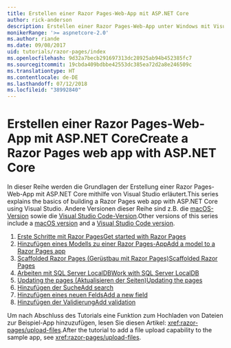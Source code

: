 ```yaml
---
title: Erstellen einer Razor Pages-Web-App mit ASP.NET Core
author: rick-anderson
description: Erstellen einer Razor Pages-Web-App unter Windows mit Visual Studio, ASP.NET Core und EF Core.
monikerRange: '>= aspnetcore-2.0'
ms.author: riande
ms.date: 09/08/2017
uid: tutorials/razor-pages/index
ms.openlocfilehash: 9d32a7becb291697313dc28925ab94b452385fc7
ms.sourcegitcommit: 19cbda409bdbbe42553dc385ea72d2a8e246509c
ms.translationtype: HT
ms.contentlocale: de-DE
ms.lasthandoff: 07/12/2018
ms.locfileid: "38992840"
---
```

# <a name="create-a-razor-pages-web-app-with-aspnet-core"></a><span data-ttu-id="560f6-103">Erstellen einer Razor Pages-Web-App mit ASP.NET Core</span><span class="sxs-lookup"><span data-stu-id="560f6-103">Create a Razor Pages web app with ASP.NET Core</span></span>

<span data-ttu-id="560f6-104">In dieser Reihe werden die Grundlagen der Erstellung einer Razor Pages-Web-App mit ASP.NET Core mithilfe von Visual Studio erläutert.</span><span class="sxs-lookup"><span data-stu-id="560f6-104">This series explains the basics of building a Razor Pages web app with ASP.NET Core using Visual Studio.</span></span> <span data-ttu-id="560f6-105">Andere Versionen dieser Reihe sind z.B. die [macOS-Version](xref:tutorials/razor-pages-mac/index) sowie die [Visual Studio Code-Version](xref:tutorials/razor-pages-vsc/index).</span><span class="sxs-lookup"><span data-stu-id="560f6-105">Other versions of this series include a [macOS version](xref:tutorials/razor-pages-mac/index) and a [Visual Studio Code version](xref:tutorials/razor-pages-vsc/index).</span></span>

1. [<span data-ttu-id="560f6-106">Erste Schritte mit Razor Pages</span><span class="sxs-lookup"><span data-stu-id="560f6-106">Get started with Razor Pages</span></span>](xref:tutorials/razor-pages/razor-pages-start)
1. [<span data-ttu-id="560f6-107">Hinzufügen eines Modells zu einer Razor Pages-App</span><span class="sxs-lookup"><span data-stu-id="560f6-107">Add a model to a Razor Pages app</span></span>](xref:tutorials/razor-pages/model)
1. [<span data-ttu-id="560f6-108">Scaffolded Razor Pages (Gerüstbau mit Razor Pages)</span><span class="sxs-lookup"><span data-stu-id="560f6-108">Scaffolded Razor Pages</span></span>](xref:tutorials/razor-pages/page)
1. [<span data-ttu-id="560f6-109">Arbeiten mit SQL Server LocalDB</span><span class="sxs-lookup"><span data-stu-id="560f6-109">Work with SQL Server LocalDB</span></span>](xref:tutorials/razor-pages/sql)
1. [<span data-ttu-id="560f6-110">Updating the pages (Aktualisieren der Seiten)</span><span class="sxs-lookup"><span data-stu-id="560f6-110">Updating the pages</span></span>](xref:tutorials/razor-pages/da1)
1. [<span data-ttu-id="560f6-111">Hinzufügen der Suche</span><span class="sxs-lookup"><span data-stu-id="560f6-111">Add search</span></span>](xref:tutorials/razor-pages/search)
1. [<span data-ttu-id="560f6-112">Hinzufügen eines neuen Felds</span><span class="sxs-lookup"><span data-stu-id="560f6-112">Add a new field</span></span>](xref:tutorials/razor-pages/new-field)
1. [<span data-ttu-id="560f6-113">Hinzufügen der Validierung</span><span class="sxs-lookup"><span data-stu-id="560f6-113">Add validation</span></span>](xref:tutorials/razor-pages/validation)

<span data-ttu-id="560f6-114">Um nach Abschluss des Tutorials eine Funktion zum Hochladen von Dateien zur Beispiel-App hinzuzufügen, lesen Sie diesen Artikel: <xref:razor-pages/upload-files>.</span><span class="sxs-lookup"><span data-stu-id="560f6-114">After the tutorial to add a file upload capability to the sample app, see <xref:razor-pages/upload-files>.</span></span>

